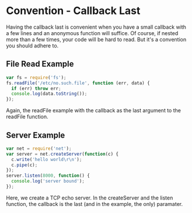 # Convention - Callback Last

Having the callback last is convenient when you have a small callback with a few
lines and an anonymous function will suffice. Of course, if nested more than a
few times, your code will be hard to read. But it's a convention you should
adhere to.

## File Read Example

```javascript
var fs = require('fs');
fs.readFile('/etc/no.such.file', function (err, data) {
  if (err) throw err;
  console.log(data.toString());
});
```

Again, the readFile example with the callback as the last argument to the
readFile function.

## Server Example

```javascript
var net = require('net');
var server = net.createServer(function(c) {
  c.write('hello world\r\n');
  c.pipe(c);
});
server.listen(8000, function() {
  console.log('server bound');
});
```

Here, we create a TCP echo server. In the createServer and the listen function,
the callback is the last (and in the example, the only) paramater. 

